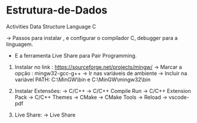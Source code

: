 # Estrutura-de-Dados
Activities Data Structure Language C


-> Passos para instalar , e configurar o compilador C, debugger para a linguagem.
*  E a ferramenta Live Share para Pair Programming.

1) Instalar no link : https://sourceforge.net/projects/mingw/
-> Marcar a opção : mingw32-gcc-g++
-> Ir nas variáveis de ambiente
-> Incluir na variável PATH: C:\MinGW\bin e C:\MinGW\mingw32\bin

2) Instalar Extensões:
-> C/C++
-> C/C++ Compile Run
-> C/C++ Extension Pack
-> C/C++ Themes
-> CMake
-> CMake Tools
-> Reload
-> vscode-pdf

3) Live Share:
-> Live Share
